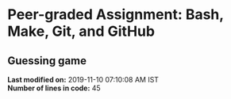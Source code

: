 # Peer-graded Assignment: Bash, Make, Git, and GitHub
## Guessing game
**Last modified on:** 2019-11-10 07:10:08 AM IST  
**Number of lines in code:** 45

